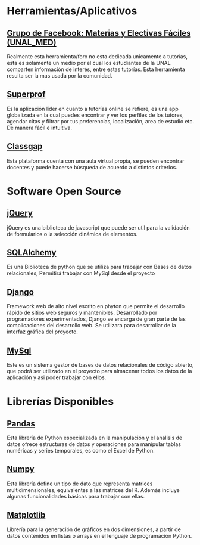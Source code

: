 # Herramientas/Aplicativos

## [Grupo de Facebook: Materias y Electivas Fáciles (UNAL_MED)]()
Realmente esta herramienta/foro no esta dedicada unicamente a tutorías, esta es solamente un medio por el cual los estudiantes de la UNAL 
comparten información de interés, entre estas tutorías.
Esta herramienta resulta ser la mas usada por la comunidad.

## [Superprof](https://superprof.co/)
Es la aplicación líder en cuanto a tutorías online se refiere, es una app globalizada en la cual puedes encontrar y ver los perfiles de los tutores, agendar citas y filtrar por tus preferencias, localización, area de estudio etc. De manera fácil e intuitiva. 

## [Classgap](https://www.classgap.com/)
Esta plataforma cuenta con una aula virtual propia, se pueden encontrar docentes y puede hacerse búsqueda de acuerdo a distintos criterios.

# Software Open Source
## [jQuery](https://jquery.com/)
jQuery es una biblioteca de javascript que puede ser util para la validación de formularios o la selección dinámica de elementos.

## [SQLAlchemy](https://www.sqlalchemy.org/)
Es una Biblioteca de python que se utiliza para trabajar con Bases de datos relacionales, Permitirá trabajar con MySql desde el proyecto

## [Django](https://www.djangoproject.com/)
Framework web de alto nivel escrito en phyton que permite el desarrollo rápido de sitios web seguros y mantenibles. Desarrollado por 
programadores experimentados, Django se encarga de gran parte de las complicaciones del desarrollo web.
Se utilizara para desarrollar de la interfaz gráfica del proyecto.

## [MySql](https://www.mysql.com/)
Este es un sistema gestor de bases de datos relacionales de código abierto, que podrá ser utilizado en el proyecto para almacenar todos los datos de la aplicación y asi poder trabajar con ellos. 

# Librerías Disponibles
## [Pandas](https://pandas.pydata.org/)
Esta librería de Python especializada en la manipulación y el análisis de datos ofrece estructuras de datos y operaciones para manipular 
tablas numéricas y series temporales, es como el Excel de Python.
## [Numpy](https://numpy.org/)
Esta librería define un tipo de dato que representa matrices multidimensionales, equivalentes a las matrices del R. Además incluye
algunas funcionalidades básicas para trabajar con ellas.
## [Matplotlib](https://matplotlib.org/)
Librería para la generación de gráficos en dos dimensiones, a partir de datos contenidos en listas o arrays en el lenguaje de programación 
Python.
